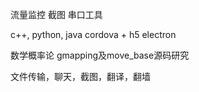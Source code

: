 流量监控
截图
串口工具

c++, python, java
cordova + h5
electron

数学概率论
gmapping及move_base源码研究

文件传输，聊天，截图，翻译，翻墙